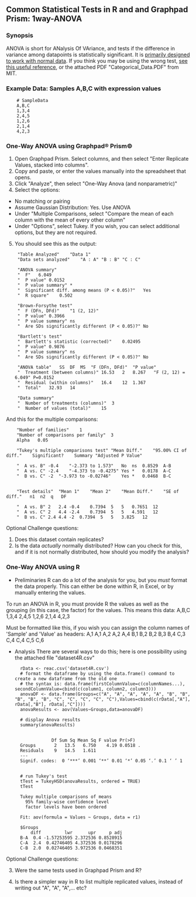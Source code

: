 ## Common Statistical Tests in R and and Graphpad Prism: 1way-ANOVA

### Synopsis
ANOVA is short for ANalysis Of VAriance, and tests if the difference in variance among datapoints is statistically significant.  It is [primarily designed to work with normal data](https://stats.idre.ucla.edu/other/mult-pkg/whatstat/what-is-the-difference-between-categorical-ordinal-and-interval-variables/).  If you think you may be using the wrong test, [see this useful reference](https://stats.idre.ucla.edu/other/mult-pkg/whatstat/), or the attached PDF "Categorical_Data.PDF" from MIT.

### Example Data: Samples A,B,C with expression values
      
        # SampleData
        A,B,C
        1,3,4
        2,4,5
        1,2,6
        2,1,4
        4,2,3

### One-Way ANOVA using Graphpad® Prism©
1) Open Graphpad Prism.  Select columns, and then select "Enter Replicate Values, stacked into columns".
2) Copy and paste, or enter the values manually into the spreadsheet that opens.
3) Click "Analyze", then select "One-Way Anova (and nonparametric)"
4) Select the options:
* No matching or pairing 
* Assume Gaussian Distribution: Yes. Use ANOVA
* Under "Multiple Comparisons, select "Compare the mean of each column with the mean of every other column"
* Under "Options", select Tukey.  If you wish, you can select additional options, but they are not required.
5) You should see this as the output:
        
        "Table Analyzed"	"Data 1"				
        "Data sets analyzed"	"A : A"	"B : B"	"C : C"		
        					
        "ANOVA summary"					
        "  F"	6.049				
        "  P value"	0.0152				
        "  P value summary"	*				
        "  Significant diff. among means (P < 0.05)?"	Yes				
        "  R square"	0.502				
        					
        "Brown-Forsythe test"					
        "  F (DFn, DFd)"	"1 (2, 12)"				
        "  P value"	0.3966				
        "  P value summary"	ns				
        "  Are SDs significantly different (P < 0.05)?"	No				
        					
        "Bartlett's test"					
        "  Bartlett's statistic (corrected)"	0.02495				
        "  P value"	0.9876				
        "  P value summary"	ns				
        "  Are SDs significantly different (P < 0.05)?"	No				
        					
        "ANOVA table"	SS	DF	MS	"F (DFn, DFd)"	"P value"
        "  Treatment (between columns)"	16.53	2	8.267	"F (2, 12) = 6.049"	P=0.0152
        "  Residual (within columns)"	16.4	12	1.367		
        "  Total"	32.93	14			
        					
        "Data summary"					
        "  Number of treatments (columns)"	3				
        "  Number of values (total)"	15				

And this for the multiple comparisons:

        "Number of families"	1							
        "Number of comparisons per family"	3							
        Alpha	0.05							
        								
        "Tukey's multiple comparisons test"	"Mean Diff."	"95.00% CI of diff."	Significant?	Summary	"Adjusted P Value"			
        								
        "  A vs. B"	-0.4	"-2.373 to 1.573"	No	ns	0.8529	A-B		
        "  A vs. C"	-2.4	"-4.373 to -0.4275"	Yes	*	0.0178	A-C		
        "  B vs. C"	-2	"-3.973 to -0.02746"	Yes	*	0.0468	B-C		
        								
        								
        "Test details"	"Mean 1"	"Mean 2"	"Mean Diff."	"SE of diff."	n1	n2	q	DF
        								
        "  A vs. B"	2	2.4	-0.4	0.7394	5	5	0.7651	12
        "  A vs. C"	2	4.4	-2.4	0.7394	5	5	4.591	12
        "  B vs. C"	2.4	4.4	-2	0.7394	5	5	3.825	12

Optional Challenge questions:
1) Does this dataset contain replicates?  
2) Is the data *actually* normally distributed?  How can you check for this, and if it is not normally distributed, how should you modify the analysis?

### One-Way ANOVA using R
* Preliminaries
R can do a lot of the analysis for you, but you *must* format the data properly.  This can either be done within R, in Excel, or by manually entering the values.

To run an ANOVA in R, you must provide R the values as well as the grouping (in this case, the factor) for the values.
This means this data:
A,B,C
1,3,4
2,4,5
1,2,6
2,1,4
4,2,3

Must be formatted like this, if you wish you can assign the column names of 'Sample' and 'Value' as headers:
A,1
A,1
A,2
A,2
A,4
B,1
B,2
B,2
B,3
B,4
C,3
C,4
C,4
C,5
C,6

* Analysis
There are several ways to do this; here is one possibility using the attached file "dataset4R.csv"

        rData <- reac.csv('dataset4R.csv')
        # format the dataframe by using the data.frame() command to create a new dataframe from the old one
        # the syntax is: data.frame(firstColumnValue=c(columnNames...), secondColumnValue=cbind(c(column1, column2, column3)))
        anovaDF <- data.frame(Groups=c("A", "A", "A", "A", "A", "B", "B", "B", "B", "B", "C", "C", "C", "C", "C"),Values=cbind(c(rData[,"A"], rData[,"B"], rData[,"C"])))
        anovaResults <- aov(Values~Groups,data=anovaDF)

        # display Anova results
        summary(anovaResults)


                    Df Sum Sq Mean Sq F value Pr(>F)  
        Groups       2   13.5   6.750    4.19 0.0518 .
        Residuals    9   14.5   1.611                 
        ---
        Signif. codes:  0 ‘***’ 0.001 ‘**’ 0.01 ‘*’ 0.05 ‘.’ 0.1 ‘ ’ 1


        # run Tukey's test
        tTest = TukeyHSD(anovaResults, ordered = TRUE)
        tTest

        Tukey multiple comparisons of means
          95% family-wise confidence level
          factor levels have been ordered

        Fit: aov(formula = Values ~ Groups, data = r1)

        $Groups
            diff         lwr      upr     p adj
        B-A  0.4 -1.57253595 2.372536 0.8528915
        C-A  2.4  0.42746405 4.372536 0.0178296
        C-B  2.0  0.02746405 3.972536 0.0468351
        
Optional Challenge questions:

3) Were the same tests used in Graphpad Prism and R?

4) Is there a simpler way in R to list multiple replicated values, instead of writing out "A", "A", "A",... etc?
